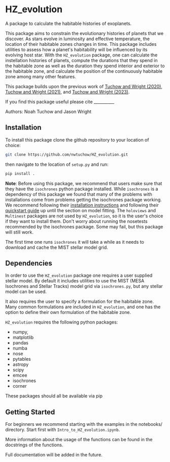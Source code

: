 # HZ_evolution

A package to calculate the habitable histories of exoplanets. 


This package aims to constrain the evolutionary histories of planets that we discover. As stars evolve in luminosity and effective temperature, the location of their habitable zones changes in time. This package includes utilities to assess how a planet's habitability will be influenced by its evolving host star. With the `HZ_evolution` package, one can calculate the instellation histories of planets, compute the durations that they spend in the habitable zone as well as the duration they spend interior and exterior to the habitable zone, and calculate the position of the continuously habitable zone among many other features.

This package builds upon the previous work of [Tuchow and Wright (2020)](https://ui.adsabs.harvard.edu/abs/2020ApJ...905..108T/abstract), [Tuchow and Wright (2021)](https://ui.adsabs.harvard.edu/abs/2021RNAAS...5..194T/abstract), and [Tuchow and Wright (2023)](https://ui.adsabs.harvard.edu/abs/2023ApJ...944...71T/abstract).

If you find this package useful please cite __________

Authors: Noah Tuchow and Jason Wright

## Installation

To install this package clone the github repository to your location of choice:

```bash
git clone https://github.com/nwtuchow/HZ_evolution.git 
``` 

then navigate to the location of `setup.py` and run:

```bash
pip install . 
```

**Note**:  Before using this package, we recommend that users make sure that they have the `isochrones` python package installed. While `isochrones` is a dependency of this package we found that many of the problems with installations come from problems getting the isochrones package working. We recommend following their [installation instructions](https://isochrones.readthedocs.io/en/latest/install.html) and following their [quickstart guide](https://isochrones.readthedocs.io/en/latest/quickstart.html) up until the section on model fitting. The `holoviews` and `Multinest` packages are not used by `HZ_evolution`, so it is the user's choice if they want to install them. Don't worry about running the nosetests recommended by the isochrones package. Some may fail, but this package will still work.

The first time one runs `isochrones` it will take a while as it needs to download and cache the MIST stellar model grid.

## Dependencies

In order to use the `HZ_evolution` package one requires a user supplied stellar model. By default it includes utilities to use the MIST (MESA Isochrones and Stellar Tracks) model grid via `isochrones.py`, but any stellar model can be used.

It also requires the user to specify a formulation for the habitable zone. Many common formulations are included in `HZ_evolution`, and one has the option to define their own formulation of the habitable zone.

`HZ_evolution` requires the following python packages:

- numpy,
- matplotlib
- pandas
- numba
- nose
- pytables
- astropy
- scipy 
- emcee
- isochrones
- corner

These packages should all be available via pip



## Getting Started

For beginners we recommend starting with the examples in the notebooks/ directory. Start first with `Intro_to_HZ_evolution.ipynb`.

More information about the usage of the functions can be found in the docstrings of the functions.

Full documentation will be added in the future.
